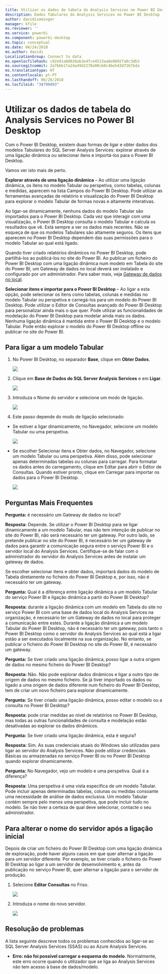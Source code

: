 ```yaml
---
title: Utilizar os dados de tabela do Analysis Services no Power BI Desktop
description: Dados Tabulares do Analysis Services no Power BI Desktop
author: davidiseminger
manager: kfile
ms.reviewer: ''
ms.service: powerbi
ms.component: powerbi-desktop
ms.topic: conceptual
ms.date: 04/24/2018
ms.author: davidi
LocalizationGroup: Connect to data
ms.openlocfilehash: c92e91a08026ab3e4fce4513aa8e0892fa0c3db3
ms.sourcegitcommit: 2a7bbb1fa24a49d2278a90cb0c4be543d7267bda
ms.translationtype: HT
ms.contentlocale: pt-PT
ms.lasthandoff: 06/26/2018
ms.locfileid: "34799493"
---
```

# <a name="using-analysis-services-tabular-data-in-power-bi-desktop"></a>Utilizar os dados de tabela do Analysis Services no Power BI Desktop
Com o Power BI Desktop, existem duas formas de ligar e obter dados dos modelos Tabulares do SQL Server Analysis Services: explorar através de uma ligação dinâmica ou selecionar itens e importá-los para o Power BI Desktop.

Vamos ver isto mais de perto.

**Explorar através de uma ligação dinâmica** – Ao utilizar uma ligação dinâmica, os itens no modelo Tabular ou perspetiva, como tabelas, colunas e medidas, aparecem na lista Campos do Power BI Desktop. Pode utilizar as ferramentas avançadas de relatório e visualização do Power BI Desktop para explorar o modelo Tabular de formas novas e altamente interativas.

Ao ligar-se dinamicamente, nenhuns dados do modelo Tabular são importados para o Power BI Desktop. Cada vez que interagir com uma visualização, o Power BI Desktop consulta o modelo Tabular e calcula os resultados que vê. Está sempre a ver os dados mais recentes. Não se esqueça de que os modelos Tabulares são altamente seguros. Os itens que aparecem no Power BI Desktop dependem das suas permissões para o modelo Tabular ao qual está ligado.

Quando tiver criado relatórios dinâmicos no Power BI Desktop, pode partilhá-los ao publicá-los no site do Power BI. Ao publicar um ficheiro do Power BI Desktop com uma ligação dinâmica num modelo em Tabela do site do Power BI, um Gateway de dados no local deverá ser instalado e configurado por um administrador. Para saber mais, veja [Gateway de dados no local](service-gateway-onprem.md).

**Selecionar itens e importar para o Power BI Desktop** – Ao ligar a esta opção, pode selecionar os itens como tabelas, colunas e medidas no modelo Tabular ou perspetiva e carregá-los para um modelo do Power BI Desktop. Pode utilizar o Editor de Consultas avançado do Power BI Desktop para personalizar ainda mais o que quer. Pode utilizar as funcionalidades de modelação do Power BI Desktop para modelar ainda mais os dados. Nenhuma ligação dinâmica é mantida entre o Power BI Desktop e o modelo Tabular. Pode então explorar o modelo do Power BI Desktop offline ou publicar no site do Power BI.

## <a name="to-connect-to-a-tabular-model"></a>Para ligar a um modelo Tabular
1. No Power BI Desktop, no separador **Base**, clique em **Obter Dados**.
   
   ![](media/desktop-analysis-services-tabular-data/pbid_sqlas_getdata.png)
2. Clique em **Base de Dados do SQL Server Analysis Services** e em **Ligar**.
   
   ![](media/desktop-analysis-services-tabular-data/pbid_sqlas_getdata_as.png)
3. Introduza o Nome do servidor e selecione um modo de ligação. 
   
   ![](media/desktop-analysis-services-tabular-data/pbid_sqlas_getdata_as_server.png)
4. Este passo depende do modo de ligação selecionado:

* Se estiver a ligar dinamicamente, no Navegador, selecione um modelo Tabular ou uma perspetiva.
  
  ![](media/desktop-analysis-services-tabular-data/pbid_sqlas_getdata_as_live.png)
* Se escolher Selecionar itens e Obter dados, no Navegador, selecione um modelo Tabular ou uma perspetiva. Além disso, pode selecionar apenas determinadas tabelas ou colunas para carregar. Para formatar os dados antes do carregamento, clique em Editar para abrir o Editor de Consultas. Quando estiver pronto, clique em Carregar para importar os dados para o Power BI Desktop.

  ![](media/desktop-analysis-services-tabular-data/pbid_sqlas_getdata_as_select.png)

## <a name="frequently-asked-questions"></a>Perguntas Mais Frequentes
**Pergunta:** é necessário um Gateway de dados no local?

**Resposta:** Depende. Se utilizar o Power BI Desktop para se ligar dinamicamente a um modelo Tabular, mas não tem intenção de publicar no site do Power BI, não será necessário ter um gateway. Por outro lado, se pretende publicar no site do Power BI, é necessário ter um gateway de dados para garantir a comunicação segura entre o serviço Power BI e o servidor local do Analysis Services. Certifique-se de falar com o administrador do servidor do Analysis Services antes de instalar um gateway de dados.

Se escolher selecionar itens e obter dados, importará dados do modelo de Tabela diretamente no ficheiro do Power BI Desktop e, por isso, não é necessário ter um gateway.

**Pergunta:** Qual é a diferença entre ligação dinâmica a um modelo Tabular do serviço Power BI e ligação dinâmica a partir do Power BI Desktop?

**Resposta:** durante a ligação dinâmica com um modelo em Tabela do site no serviço Power BI com uma base de dados local do Analysis Services na organização, é necessário ter um Gateway de dados no local para proteger a comunicação entre estes. Durante a ligação dinâmica a um modelo Tabular do Power BI Desktop, não é necessário ter um gateway, pois tanto o Power BI Desktop como o servidor do Analysis Services ao qual está a ligar estão a ser executados localmente na sua organização. No entanto, se publicar o ficheiro do Power BI Desktop no site do Power BI, é necessário um gateway.

**Pergunta:** Se tiver criado uma ligação dinâmica, posso ligar a outra origem de dados no mesmo ficheiro do Power BI Desktop?

**Resposta:** Não. Não pode explorar dados dinâmicos e ligar a outro tipo de origem de dados no mesmo ficheiro. Se já tiver importado os dados ou ligado a uma origem de dados diferente num ficheiro do Power BI Desktop, tem de criar um novo ficheiro para explorar dinamicamente.

**Pergunta:** Se tiver criado uma ligação dinâmica, posso editar o modelo ou a consulta no Power BI Desktop?

**Resposta:** pode criar medidas ao nível de relatórios no Power BI Desktop, mas todas as outras funcionalidades de consulta e modelação estão desativadas ao explorar os dados dinâmicos.

**Pergunta:** Se tiver criado uma ligação dinâmica, esta é segura?

**Resposta:** Sim. As suas credenciais atuais do Windows são utilizadas para ligar ao servidor do Analysis Services. Não pode utilizar credenciais Básicas ou armazenadas no serviço Power BI ou no Power BI Desktop quando explorar dinamicamente.

**Pergunta:** No Navegador, vejo um modelo e uma perspetiva. Qual é a diferença?

**Resposta:** Uma perspetiva é uma vista específica de um modelo Tabular. Pode incluir apenas determinadas tabelas, colunas ou medidas consoante uma necessidade de análise de dados exclusiva. Um modelo Tabular contém sempre pelo menos uma perspetiva, que pode incluir tudo no modelo. Se não tiver a certeza de qual deve selecionar, contacte o seu administrador.

## <a name="to-change-the-server-name-after-initial-connection"></a>Para alterar o nome do servidor após a ligação inicial
Depois de criar um ficheiro do Power BI Desktop com uma ligação dinâmica de exploração, pode haver alguns casos em que quer alternar a ligação para um servidor diferente. Por exemplo, se tiver criado o ficheiro do Power BI Desktop ao ligar a um servidor de desenvolvimento e, antes da publicação no serviço Power BI, quer alternar a ligação para o servidor de produção.

1. Selecione **Editar Consultas** no Friso.
   
   ![](media/desktop-analysis-services-tabular-data/pbid_sqlas_chname_editquery.png)
2. Introduza o nome do novo servidor.
   
   ![](media/desktop-analysis-services-tabular-data/pbid_sqlas_chname_dialog.png)
   
   
## <a name="troubleshooting"></a>Resolução de problemas 
A lista seguinte descreve todos os problemas conhecidos ao ligar-se ao SQL Server Analysis Services (SSAS) ou ao Azure Analysis Services. 

* **Erro: não foi possível carregar o esquema do modelo**. Normalmente, este erro ocorre quando o utilizador que se liga ao Analysis Services não tem acesso à base de dados/modelo.

